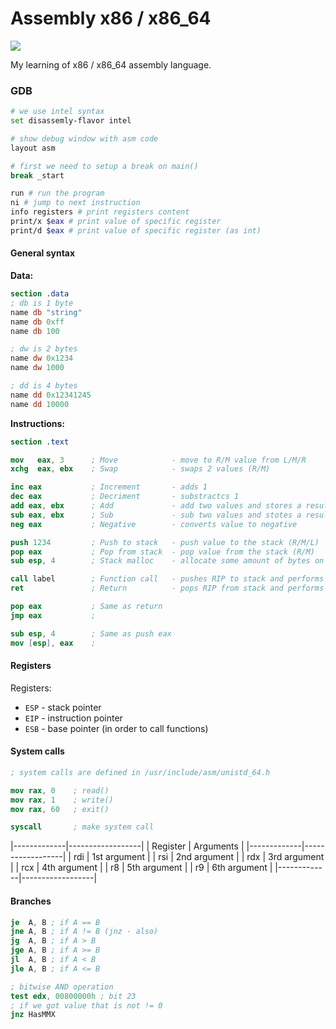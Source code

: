 # Assembly x86 / x86_64

![](https://github.com/vadimgush/asm-x86/workflows/CI/badge.svg)

My learning of x86 / x86_64 assembly language.

### GDB

```bash
# we use intel syntax
set disassemly-flavor intel

# show debug window with asm code
layout asm

# first we need to setup a break on main()
break _start

run # run the program 
ni # jump to next instruction
info registers # print registers content
print/x $eax # print value of specific register
print/d $eax # print value of specific register (as int)
```

#### General syntax

**Data:**
```nasm
section .data
; db is 1 byte
name db "string"
name db 0xff
name db 100

; dw is 2 bytes
name dw 0x1234
name dw 1000

; dd is 4 bytes 
name dd 0x12341245
name dd 10000
```

**Instructions:**
```nasm
section .text

mov   eax, 3      ; Move            - move to R/M value from L/M/R
xchg  eax, ebx    ; Swap            - swaps 2 values (R/M)

inc eax           ; Increment       - adds 1
dec eax           ; Decriment       - substractcs 1
add eax, ebx      ; Add             - add two values and stores a result in the first one
sub eax, ebx      ; Sub             - sub two values and stotes a result in the first one
neg eax           ; Negative        - converts value to negative

push 1234         ; Push to stack   - push value to the stack (R/M/L)
pop eax           ; Pop from stack  - pop value from the stack (R/M)
sub esp, 4        ; Stack malloc    - allocate some amount of bytes on the stack

call label        ; Function call   - pushes RIP to stack and performs a jump
ret               ; Return          - pops RIP from stack and performs a jump

pop eax           ; Same as return
jmp eax           ;

sub esp, 4        ; Same as push eax
mov [esp], eax    ;

```

#### Registers

Registers: 
 * `ESP` - stack pointer
 * `EIP` - instruction pointer
 * `ESB` - base pointer (in order to call functions)

#### System calls

```nasm
; system calls are defined in /usr/include/asm/unistd_64.h

mov rax, 0    ; read()
mov rax, 1    ; write()
mov rax, 60   ; exit()

syscall       ; make system call
```

|-------------|------------------|
| Register    | Arguments        |
|-------------|------------------|
| rdi         | 1st argument     |
| rsi         | 2nd argument     |
| rdx         | 3rd argument     |
| rcx         | 4th argument     |
| r8          | 5th argument     |
| r9          | 6th argument     |
|-------------|------------------|

#### Branches

```nasm
je  A, B ; if A == B
jne A, B ; if A != B (jnz - also)
jg  A, B ; if A > B
jge A, B ; if A >= B
jl  A, B ; if A < B
jle A, B ; if A <= B

; bitwise AND operation
test edx, 00800000h ; bit 23
; if we got value that is not != 0
jnz HasMMX
```
